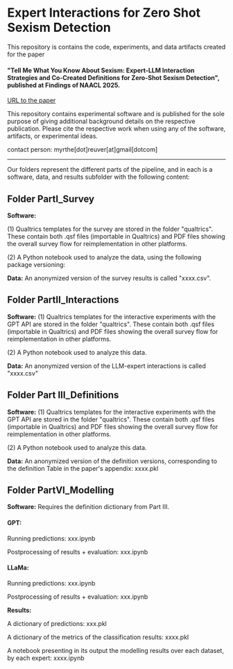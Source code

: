 # Expert Interactions for Zero Shot Sexism Detection

This repository is contains the code, experiments, and data artifacts created for the paper 

#### "Tell Me What You Know About Sexism: Expert-LLM Interaction Strategies and Co-Created Definitions for Zero-Shot Sexism Detection", published at Findings of NAACL 2025.
[URL to the paper]()

This repository contains experimental software and is published for the sole purpose of giving additional background details on the respective publication. Please cite the respective work when using any of the software, artifacts, or experimental ideas. 

contact person: myrthe[dot]reuver[at]gmail[dotcom]


--------
Our folders represent the different parts of the pipeline, and in each is a software, data, and results subfolder with the following content:

## Folder PartI_Survey
**Software:** 

(1) Qualtrics templates for the survey are stored in the folder "qualtrics". These contain both .qsf files (importable in Qualtrics) and PDF files showing the overall survey flow for reimplementation in other platforms.

(2) A Python notebook used to analyze the data, using the following package versioning:

**Data:** 
An anonymized version of the survey results is called "xxxx.csv".

## Folder PartII_Interactions
**Software:** 
(1) Qualtrics templates for the interactive experiments with the GPT API are stored in the folder "qualtrics". These contain both .qsf files (importable in Qualtrics) and PDF files showing the overall survey flow for reimplementation in other platforms.

(2) A Python notebook used to analyze this data.

**Data:** 
An anonymized version of the LLM-expert interactions is called "xxxx.csv"

## Folder Part III_Definitions
**Software:** 
(1) Qualtrics templates for the interactive experiments with the GPT API are stored in the folder "qualtrics". These contain both .qsf files (importable in Qualtrics) and PDF files showing the overall survey flow for reimplementation in other platforms.

(2) A Python notebook used to analyze this data.

**Data:** 
An anonymized version of the definition versions, corresponding to the definition Table in the paper's appendix: xxxx.pkl

## Folder PartVI_Modelling
**Software:** 
Requires the definition dictionary from Part III. 

#### GPT: 
Running predictions: xxx.ipynb

Postprocessing of results + evaluation: xxx.ipynb

#### LLaMa:
Running predictions: xxx.ipynb

Postprocessing of results + evaluation: xxx.ipynb

**Results:**

A dictionary of predictions: xxx.pkl

A dictionary of the metrics of the classification results: xxxx.pkl

A notebook presenting in its output the modelling results over each dataset, by each expert: 
xxxx.ipynb
